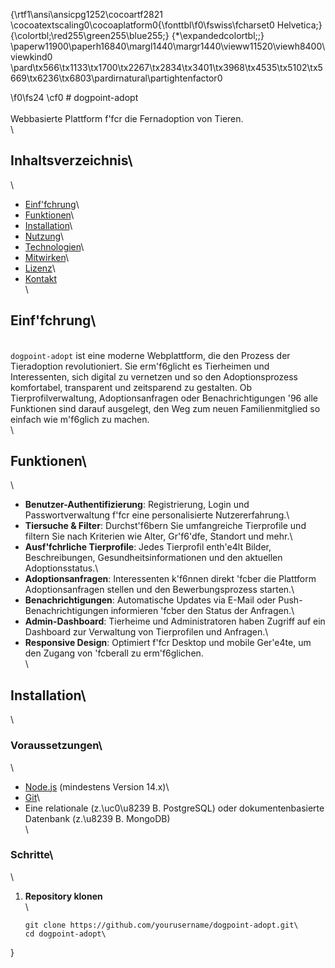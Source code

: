 {\rtf1\ansi\ansicpg1252\cocoartf2821
\cocoatextscaling0\cocoaplatform0{\fonttbl\f0\fswiss\fcharset0 Helvetica;}
{\colortbl;\red255\green255\blue255;}
{\*\expandedcolortbl;;}
\paperw11900\paperh16840\margl1440\margr1440\vieww11520\viewh8400\viewkind0
\pard\tx566\tx1133\tx1700\tx2267\tx2834\tx3401\tx3968\tx4535\tx5102\tx5669\tx6236\tx6803\pardirnatural\partightenfactor0

\f0\fs24 \cf0 # dogpoint-adopt\
\
Webbasierte Plattform f\'fcr die Fernadoption von Tieren.\
\
## Inhaltsverzeichnis\
\
- [Einf\'fchrung](#einf\'fchrung)\
- [Funktionen](#funktionen)\
- [Installation](#installation)\
- [Nutzung](#nutzung)\
- [Technologien](#technologien)\
- [Mitwirken](#mitwirken)\
- [Lizenz](#lizenz)\
- [Kontakt](#kontakt)\
\
## Einf\'fchrung\
\
`dogpoint-adopt` ist eine moderne Webplattform, die den Prozess der Tieradoption revolutioniert. Sie erm\'f6glicht es Tierheimen und Interessenten, sich digital zu vernetzen und so den Adoptionsprozess komfortabel, transparent und zeitsparend zu gestalten. Ob Tierprofilverwaltung, Adoptionsanfragen oder Benachrichtigungen \'96 alle Funktionen sind darauf ausgelegt, den Weg zum neuen Familienmitglied so einfach wie m\'f6glich zu machen.\
\
## Funktionen\
\
- **Benutzer-Authentifizierung**: Registrierung, Login und Passwortverwaltung f\'fcr eine personalisierte Nutzererfahrung.\
- **Tiersuche & Filter**: Durchst\'f6bern Sie umfangreiche Tierprofile und filtern Sie nach Kriterien wie Alter, Gr\'f6\'dfe, Standort und mehr.\
- **Ausf\'fchrliche Tierprofile**: Jedes Tierprofil enth\'e4lt Bilder, Beschreibungen, Gesundheitsinformationen und den aktuellen Adoptionsstatus.\
- **Adoptionsanfragen**: Interessenten k\'f6nnen direkt \'fcber die Plattform Adoptionsanfragen stellen und den Bewerbungsprozess starten.\
- **Benachrichtigungen**: Automatische Updates via E-Mail oder Push-Benachrichtigungen informieren \'fcber den Status der Anfragen.\
- **Admin-Dashboard**: Tierheime und Administratoren haben Zugriff auf ein Dashboard zur Verwaltung von Tierprofilen und Anfragen.\
- **Responsive Design**: Optimiert f\'fcr Desktop und mobile Ger\'e4te, um den Zugang von \'fcberall zu erm\'f6glichen.\
\
## Installation\
\
### Voraussetzungen\
\
- [Node.js](https://nodejs.org/) (mindestens Version 14.x)\
- [Git](https://git-scm.com/)\
- Eine relationale (z.\uc0\u8239 B. PostgreSQL) oder dokumentenbasierte Datenbank (z.\u8239 B. MongoDB)\
\
### Schritte\
\
1. **Repository klonen**\
\
   ```bash\
   git clone https://github.com/yourusername/dogpoint-adopt.git\
   cd dogpoint-adopt\
}